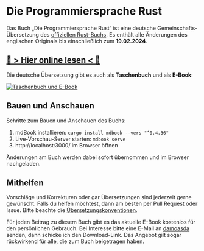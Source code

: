# Die Programmiersprache Rust

Das Buch „Die Programmiersprache Rust“ ist eine deutsche Gemeinschafts-Übersetzung
des [offiziellen Rust-Buchs][rustbook-en].
Es enthält alle Änderungen des englischen Originals bis einschließlich zum **19.02.2024**.

## [📖 > Hier online lesen < 📖][rustbook-de]

Die deutsche Übersetzung gibt es auch als **Taschenbuch** und als **E-Book**:

[![Taschenbuch und E-Book][printbook-image]][printbook-url]

## Bauen und Anschauen

Schritte zum Bauen und Anschauen des Buchs:

1. mdBook installieren: `cargo install mdbook --vers "^0.4.36"`
2. Live-Vorschau-Server starten: `mdbook serve`
3. http://localhost:3000/ im Browser öffnen

Änderungen am Buch werden dabei sofort übernommen und im Browser nachgeladen.

## Mithelfen

Vorschläge und Korrekturen oder gar Übersetzungen sind jederzeit gerne
gewünscht. Falls du helfen möchtest, dann am besten per Pull Request oder
Issue. Bitte beachte die [Übersetzungskonventionen][konventionen].

Für jeden Beitrag zu diesem Buch gibt es das aktuelle E-Book kostenlos für den
persönlichen Gebrauch. Bei Interesse bitte eine E-Mail an [damoasda][damoasda]
senden, dann schicke ich den Download-Link. Das Angebot gilt sogar rückwirkend
für alle, die zum Buch beigetragen haben.

[damoasda]: https://github.com/damoasda
[konventionen]: https://github.com/rust-lang-de/rustbook-de/wiki/%C3%9Cbersetzungskonventionen
[printbook-image]: https://rust-lernen.de/media/rust-printbook-95x130.png
[printbook-url]: https://rust-lernen.de/
[rustbook-de]: https://rust-lang-de.github.io/rustbook-de
[rustbook-en]: https://doc.rust-lang.org/book/
